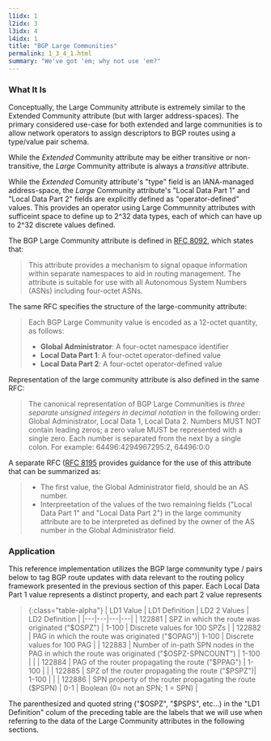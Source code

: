 ```yaml
---
l1idx: 1
l2idx: 3
l3idx: 4
l4idx: 1
title: "BGP Large Communities"
permalink: 1_3_4_1.html
summary: "We've got 'em; why not use 'em?"
---
```


### What It Is

Conceptually, the Large Community attribute is extremely similar to the Extended Community attribute (but with larger address-spaces).  The primary considered use-case for both extended and large communities is to allow network operators to assign descriptors to BGP routes using a type/value pair schema.

While the *Extended* Community attribute may be either transitive *or* non-transitive, the *Large* Community attribute is always a *transitive* attribute.

While the *Extended* Comunity attribute's "type" field is an IANA-managed address-space, the *Large* Community attribute's "Local Data Part 1" and "Local Data Part 2" fields are explicitly defined as "operator-defined" values.   This provides an operator using Large Communnity attributes with sufficeint space to define up to 2^32 data types, each of which can have up to 2^32 discrete values defined.

The BGP Large Community attribute is defined in [RFC 8092](https://www.rfc-editor.org/rfc/rfc8092), which states that:

> This attribute provides a mechanism to signal opaque information within separate namespaces to aid in routing management.  The attribute is suitable for use with all Autonomous System Numbers (ASNs) including four-octet ASNs.

The same RFC specifies the structure of the large-community attribute:

> Each BGP Large Community value is encoded as a 12-octet quantity, as follows:
>
> - **Global Administrator**:  A four-octet namespace identifier
> - **Local Data Part 1**:  A four-octet operator-defined value
> - **Local Data Part 2**:  A four-octet operator-defined value

Representation of the large community attribute is also defined in the same RFC:

> The canonical representation of BGP Large Communities is *three separate unsigned integers in decimal notation* in the following order: Global Administrator, Local Data 1, Local Data 2.  Numbers MUST NOT contain leading zeros; a zero value MUST be represented with a single zero.  Each number is separated from the next by a single colon.  For example: 64496:4294967295:2, 64496:0:0

A separate RFC ([RFC 8195]((https://www.rfc-editor.org/rfc/rfc8195)) provides guidance for the use of this attribute that can be summarized as:

> - The first value, the Global Administrator field, should be an AS number.
> - Interpreetation of the values of the two remaining fields ("Local Data Part 1" and "Local Data Part 2") in the large community attribute are to be interpreted as defined by the owner of the AS number in the Global Administrator field.

### Application

This reference implementation utilizes the BGP large community type / pairs below to tag BGP route updates with data relevant to the routing policy framework presented in the previous section of this paper.  Each Local Data Part 1 value represents a distinct property, and each part 2 value represents 


> {:class="table-alpha"}
> | LD1 Value | LD1 Definition | LD2 2 Values | LD2 Definition |
> |---|---|---|---|
> | 122881 | SPZ in which the route was originated ("$OSPZ") | 1-100 | Discrete values for 100 SPZs |
> | 122882 | PAG in which the route was originated ("$OPAG")| 1-100 | Discrete values for 100 PAG |
> | 122883 | Number of in-path SPN nodes in the PAG in which the route was originated ("$OSPZ-SPNCOUNT") | 1-100 |  |
> | 122884 | PAG of the router propagating the route ("$PPAG") | 1-100 |  |
> | 122885 | SPZ of the router propagating the route ("$PSPZ")| 1-100 |  |
> | 122886 | SPN property of the router propagating the route ($PSPN) | 0-1 | Boolean (0= not an SPN; 1 = SPN)  |

The parenthesized and quoted string ("$OSPZ", "$PSPS", etc...) in the "LD1 Definition" colum of the preceding table are the labels that we will use when referring to the data of the Large Community attributes in the following sections.